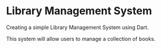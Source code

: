 #  Library Management System
Creating a simple Library Management System using 
Dart.

This system will allow users to manage a collection of books. 
